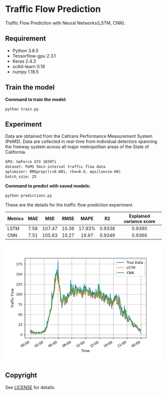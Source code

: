 # Traffic Flow Prediction
Traffic Flow Prediction with Neural Networks(LSTM, CNN).

## Requirement
- Python 3.8.5 
- Tensorflow-gpu 2.3.1
- Keras 2.4.3
- scikit-learn 0.19
- numpy 1.18.5

## Train the model

**Command to train the model:**

```
python train.py
```


## Experiment

Data are obtained from the Caltrans Performance Measurement System (PeMS). Data are collected in real-time from individual detectors spanning the freeway system across all major metropolitan areas of the State of California.
	
	GPU: GeForce GTX 1650Ti
	dataset: PeMS 5min-interval traffic flow data
	optimizer: RMSprop(lr=0.001, rho=0.9, epsilon=1e-06)
	batch_szie: 25 


**Command to predict with saved models:**

```
python predictions.py
```

These are the details for the traffic flow prediction experiment.


| Metrics | MAE | MSE | RMSE | MAPE |  R2  | Explained variance score |
| ------- |:---:| :--:| :--: | :--: | :--: | :----------------------: |
| LSTM | 7.56 | 107.47 | 10.36 | 17.93% | 0.9338 | 0.9390 |
| CNN | 7.51 | 105.63 | 10.27| 19.97 | 0.9349 | 0.9366|

![evaluate](/results.png)

## Copyright
See [LICENSE](LICENSE) for details.
